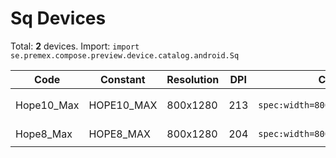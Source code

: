 # Sq Devices

Total: **2** devices. Import: `import se.premex.compose.preview.device.catalog.android.Sq`

| Code | Constant | Resolution | DPI | Compose Spec | Preview Usage |
|------|----------|------------|-----|-------------|---------------|
| Hope10_Max | HOPE10_MAX | 800x1280 | 213 | `spec:width=800px,height=1280px,dpi=213` | `@Preview(device = Sq.HOPE10_MAX)` |
| Hope8_Max | HOPE8_MAX | 800x1280 | 204 | `spec:width=800px,height=1280px,dpi=204` | `@Preview(device = Sq.HOPE8_MAX)` |

<!-- Generated automatically. Do not edit manually. -->
